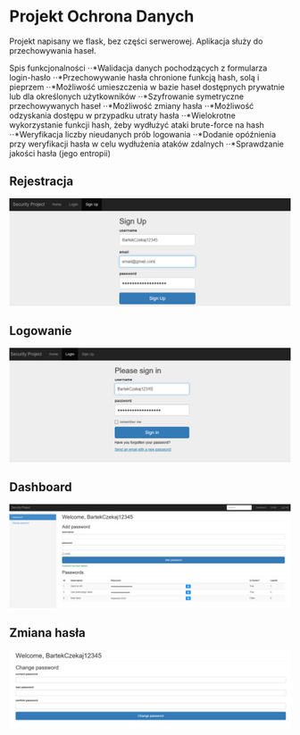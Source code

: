 # Projekt Ochrona Danych
Projekt napisany we flask, bez części serwerowej. Aplikacja służy do przechowywania haseł.

Spis funkcjonalności
⋅⋅*Walidacja danych pochodzących z formularza login-hasło
⋅⋅*Przechowywanie hasła chronione funkcją hash, solą i pieprzem
⋅⋅*Możliwość umieszczenia w bazie haseł dostępnych prywatnie lub dla określonych użytkowników
⋅⋅*Szyfrowanie symetryczne przechowywanych haseł
⋅⋅*Możliwość zmiany hasła
⋅⋅*Możliwość odzyskania dostępu w przypadku utraty hasła
⋅⋅*Wielokrotne wykorzystanie funkcji hash, żeby wydłużyć ataki brute-force na hash
⋅⋅*Weryfikacja liczby nieudanych prób logowania
⋅⋅*Dodanie opóźnienia przy weryfikacji hasła w celu wydłużenia ataków zdalnych
⋅⋅*Sprawdzanie jakości hasła (jego entropii)

## Rejestracja
![plot](./scr/rejestracja.png)
## Logowanie
![plot](./scr/logowanie.png)
## Dashboard
![plot](./scr/dashboard.png)
## Zmiana hasła
![plot](./scr/change_password.png)
